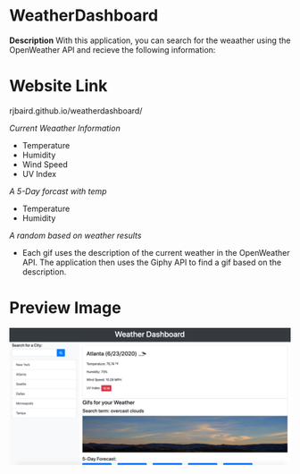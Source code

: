 # WeatherDashboard

**Description**
With this application, you can search for the weaather using the OpenWeather API and recieve the following information:

# Website Link
rjbaird.github.io/weatherdashboard/

*Current Weaather Information*
* Temperature
* Humidity
* Wind Speed
* UV Index

*A 5-Day forcast with temp*
* Temperature
* Humidity

*A random based on weather results*
* Each gif uses the description of the current weather in the OpenWeather API. The application then uses the Giphy API to find a gif based on the description.

# Preview Image
![](Example_Image.png)

